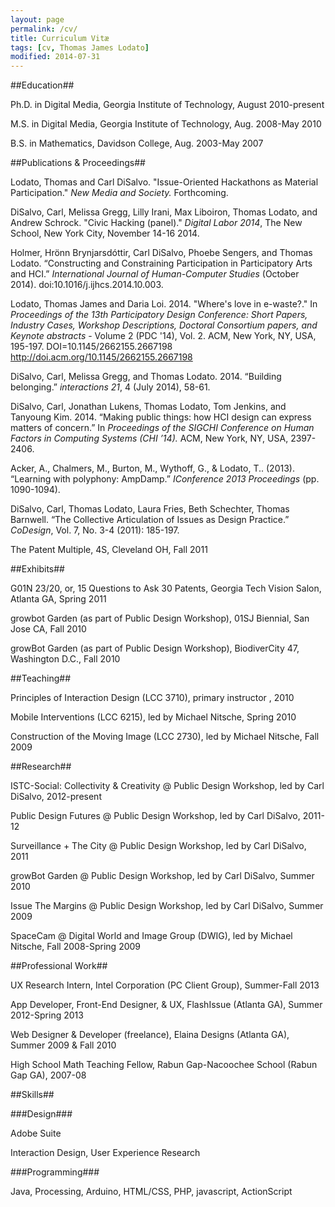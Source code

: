 ```yaml
---
layout: page
permalink: /cv/
title: Curriculum Vitæ
tags: [cv, Thomas James Lodato]
modified: 2014-07-31
---
```


##Education##

Ph.D. in Digital Media, Georgia Institute of Technology, August 2010-present

M.S. in Digital Media, Georgia Institute of Technology, Aug. 2008-May 2010

B.S. in Mathematics, Davidson College, Aug. 2003-May 2007


##Publications & Proceedings##

Lodato, Thomas and Carl DiSalvo. "Issue-Oriented Hackathons as Material Participation." *New Media and Society.* Forthcoming.

DiSalvo, Carl, Melissa Gregg, Lilly Irani, Max Liboiron, Thomas Lodato, and Andrew Schrock. "Civic Hacking (panel)." *Digital Labor 2014*, The New School, New York City, November 14-16 2014.

Holmer, Hrönn Brynjarsdóttir, Carl DiSalvo, Phoebe Sengers, and Thomas Lodato. “Constructing and Constraining Participation in Participatory Arts and HCI.” *International Journal of Human-Computer Studies* (October 2014). doi:10.1016/j.ijhcs.2014.10.003.

Lodato, Thomas James and Daria Loi. 2014. "Where's love in e-waste?." In *Proceedings of the 13th Participatory Design Conference: Short Papers, Industry Cases, Workshop Descriptions, Doctoral Consortium papers, and Keynote abstracts* - Volume 2 (PDC '14), Vol. 2. ACM, New York, NY, USA, 195-197. DOI=10.1145/2662155.2667198 http://doi.acm.org/10.1145/2662155.2667198

DiSalvo, Carl, Melissa Gregg, and Thomas Lodato. 2014. “Building belonging.” *interactions 21*, 4 (July 2014), 58-61.

DiSalvo, Carl, Jonathan Lukens, Thomas Lodato, Tom Jenkins, and Tanyoung Kim. 2014. “Making public things: how HCI design can express matters of concern.” In *Proceedings of the SIGCHI Conference on Human Factors in Computing Systems (CHI ’14).* ACM, New York, NY, USA, 2397-2406.

Acker, A., Chalmers, M., Burton, M., Wythoff, G., & Lodato, T.. (2013). “Learning with polyphony: AmpDamp.” *IConference 2013 Proceedings* (pp. 1090-1094).

DiSalvo, Carl, Thomas Lodato, Laura Fries, Beth Schechter, Thomas Barnwell. “The Collective Articulation of Issues as Design Practice.” *CoDesign*, Vol. 7, No. 3-4 (2011): 185-197.

The Patent Multiple, 4S, Cleveland OH, Fall 2011

##Exhibits##

G01N 23/20, or, 15 Questions to Ask 30 Patents, Georgia Tech Vision Salon, Atlanta GA, Spring 2011

growbot Garden (as part of Public Design Workshop), 01SJ Biennial, San Jose CA, Fall 2010

growBot Garden (as part of Public Design Workshop), BiodiverCity 47, Washington D.C., Fall 2010

##Teaching##

Principles of Interaction Design (LCC 3710), primary instructor , 2010

Mobile Interventions (LCC 6215), led by Michael Nitsche, Spring 2010

Construction of the Moving Image (LCC 2730), led by Michael Nitsche, Fall 2009

##Research##

ISTC-Social: Collectivity & Creativity @ Public Design Workshop, led by Carl DiSalvo, 2012-present

Public Design Futures @ Public Design Workshop, led by Carl DiSalvo, 2011-12

Surveillance + The City @ Public Design Workshop, led by Carl DiSalvo, 2011

growBot Garden @ Public Design Workshop, led by Carl DiSalvo, Summer 2010

Issue The Margins @ Public Design Workshop, led by Carl DiSalvo, Summer 2009

SpaceCam @ Digital World and Image Group (DWIG), led by Michael Nitsche, Fall 2008-Spring 2009

##Professional Work##

UX Research Intern, Intel Corporation (PC Client Group), Summer-Fall 2013

App Developer, Front-End Designer, & UX, FlashIssue (Atlanta GA), Summer 2012-Spring 2013

Web Designer & Developer (freelance), Elaina Designs (Atlanta GA), Summer 2009 & Fall 2010

High School Math Teaching Fellow, Rabun Gap-Nacoochee School (Rabun Gap GA), 2007-08

##Skills##

###Design###

Adobe Suite

Interaction Design, User Experience Research

###Programming###

Java, Processing, Arduino, HTML/CSS, PHP, javascript, ActionScript